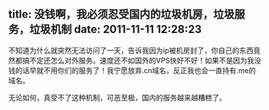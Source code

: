 title: 没钱啊，我必须忍受国内的垃圾机房，垃圾服务，垃圾机制
date: 2011-11-11 12:28:23
---

不知道为什么就突然无法访问了一天，告诉我因为ip被机房封了，你自己的东西竟然都搞不定还怎么对外服务。速度还不如国外的VPS快好不好！如果不是因为我没钱的话早就不用你们的服务了！我宁愿放弃.cn域名，反正我也会一直持有.me的域名。

无论如何，真受不了这种机制，可恶至极，国内的服务越来越糟糕了。